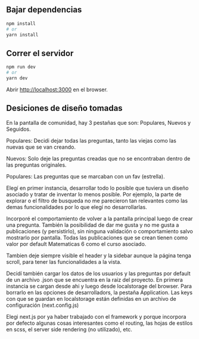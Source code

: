 ## Bajar dependencias

```bash
npm install
# or
yarn install
```

## Correr el servidor

```bash
npm run dev
# or
yarn dev
```

Abrir [http://localhost:3000](http://localhost:3000) en el browser.

## Desiciones de diseño tomadas

En la pantalla de comunidad, hay 3 pestañas que son: Populares, Nuevos y Seguidos. 

Populares: Decidi dejar todas las preguntas, tanto las viejas como las nuevas que se van creando. 

Nuevos: Solo deje las preguntas creadas que no se encontraban dentro de las preguntas originales. 

Populares: Las preguntas que se marcaban con un fav (estrella). 

Elegí en primer instancia, desarrollar todo lo posible que tuviera un diseño asociado y tratar de inventar lo menos posible. Por ejemplo, la parte de explorar o el filtro de busqueda no me parecieron tan relevantes como las demas funcionalidades por lo que elegí no desarrollarlas. 

Incorporé el comportamiento de volver a la pantalla principal luego de crear una pregunta. 
También la posibilidad de dar me gusta y no me gusta a publicaciones (y persistirlo), sin ninguna validación o comportamiento salvo mostrarlo por pantalla. 
Todas las publicaciones que se crean tienen como valor por default Matematicas 6 como el curso asociado. 

Tambien deje siempre visible el header y la sidebar aunque la página tenga scroll, para tener las funcionalidades a la vista. 

Decidí también cargar los datos de los usuarios y las preguntas por default de un archivo .json que se encuentra en la raiz del proyecto. En primera instancia se cargan desde ahi y luego desde localstorage del browser. Para borrarlo en las opciones de desarrolladors, la pestaña Application. Las keys con que se guardan en localstorage están definidas en un archivo de configuración (next.config.js)

Elegi next.js por ya haber trabajado con el framework y porque incorpora por defecto algunas cosas interesantes como el routing, las hojas de estilos en scss, el server side rendering (no utilizado), etc. 
